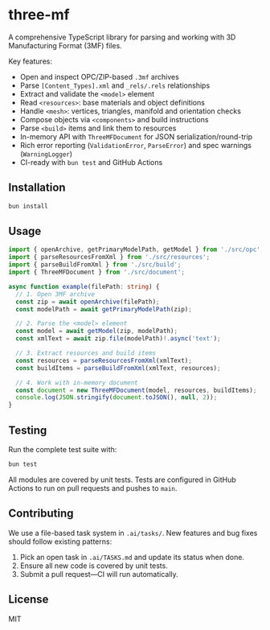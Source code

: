 # three-mf

A comprehensive TypeScript library for parsing and working with 3D Manufacturing Format (3MF) files.

Key features:
- Open and inspect OPC/ZIP-based `.3mf` archives
- Parse `[Content_Types].xml` and `_rels/.rels` relationships
- Extract and validate the `<model>` element
- Read `<resources>`: base materials and object definitions
- Handle `<mesh>`: vertices, triangles, manifold and orientation checks
- Compose objects via `<components>` and build instructions
- Parse `<build>` items and link them to resources
- In-memory API with `ThreeMFDocument` for JSON serialization/round-trip
- Rich error reporting (`ValidationError`, `ParseError`) and spec warnings (`WarningLogger`)
- CI-ready with `bun test` and GitHub Actions

## Installation

```bash
bun install
```

## Usage

```ts
import { openArchive, getPrimaryModelPath, getModel } from './src/opc';
import { parseResourcesFromXml } from './src/resources';
import { parseBuildFromXml } from './src/build';
import { ThreeMFDocument } from './src/document';

async function example(filePath: string) {
  // 1. Open 3MF archive
  const zip = await openArchive(filePath);
  const modelPath = await getPrimaryModelPath(zip);

  // 2. Parse the <model> element
  const model = await getModel(zip, modelPath);
  const xmlText = await zip.file(modelPath)!.async('text');

  // 3. Extract resources and build items
  const resources = parseResourcesFromXml(xmlText);
  const buildItems = parseBuildFromXml(xmlText, resources);

  // 4. Work with in-memory document
  const document = new ThreeMFDocument(model, resources, buildItems);
  console.log(JSON.stringify(document.toJSON(), null, 2));
}
```

## Testing

Run the complete test suite with:

```bash
bun test
```

All modules are covered by unit tests. Tests are configured in GitHub Actions to run on pull requests and pushes to `main`.

## Contributing

We use a file-based task system in `.ai/tasks/`. New features and bug fixes should follow existing patterns:
1. Pick an open task in `.ai/TASKS.md` and update its status when done.
2. Ensure all new code is covered by unit tests.
3. Submit a pull request—CI will run automatically.

## License

MIT
